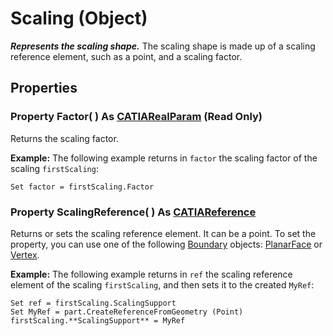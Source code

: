 # Scaling (Object)

**_Represents the scaling shape._**
The scaling shape is made up of a scaling reference element, such as a point, and a scaling factor.

## Properties

### Property **Factor**( ) As [CATIARealParam](../KnowledgeInterfaces/interface_RealParam_17053.md) (Read Only)

Returns the scaling factor.

**Example:**     The following example returns in `factor` the scaling factor of the scaling `firstScaling`:

```VBScript
Set factor = firstScaling.Factor

```

### Property **ScalingReference**( ) As [CATIAReference](../InfInterfaces/interface_Reference_17481.md)

Returns or sets the scaling reference element. It can be a point.
To set the property, you can use one of the following [Boundary](../MecModInterfaces/interface_Boundary_14542.md) objects: [PlanarFace](../MecModInterfaces/interface_PlanarFace_20456.md) or [Vertex](../MecModInterfaces/interface_Vertex_8466.md).

**Example:**     The following example returns in `ref` the scaling reference element of the scaling `firstScaling`, and then sets it to the created `MyRef`:

```VBScript
Set ref = firstScaling.ScalingSupport
Set MyRef = part.CreateReferenceFromGeometry (Point)
firstScaling.**ScalingSupport** = MyRef

```